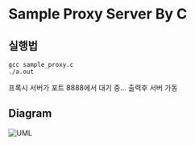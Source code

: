 # Sample Proxy Server By C

## 실행법
```
gcc sample_proxy.c
./a.out 
```

프록시 서버가 포트 8888에서 대기 중... 출력후 서버 가동


## Diagram
![UML](image/diagram.png)
